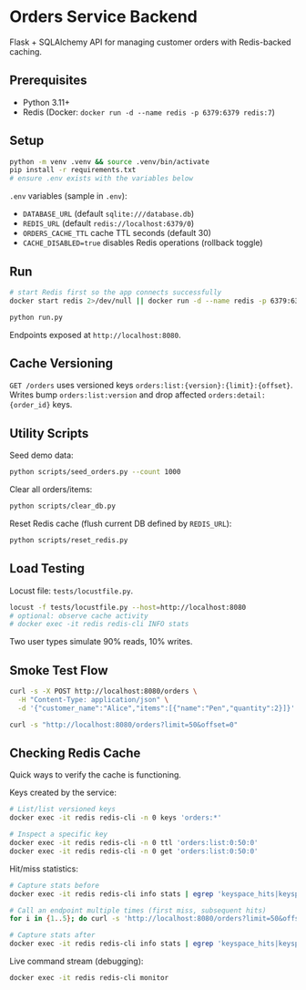 # Orders Service Backend

Flask + SQLAlchemy API for managing customer orders with Redis-backed caching.

## Prerequisites
- Python 3.11+
- Redis (Docker: `docker run -d --name redis -p 6379:6379 redis:7`)

## Setup
```bash
python -m venv .venv && source .venv/bin/activate
pip install -r requirements.txt
# ensure .env exists with the variables below
```

`.env` variables (sample in `.env`):
- `DATABASE_URL` (default `sqlite:///database.db`)
- `REDIS_URL` (default `redis://localhost:6379/0`)
- `ORDERS_CACHE_TTL` cache TTL seconds (default 30)
- `CACHE_DISABLED=true` disables Redis operations (rollback toggle)

## Run
```bash
# start Redis first so the app connects successfully
docker start redis 2>/dev/null || docker run -d --name redis -p 6379:6379 redis:7

python run.py
```
Endpoints exposed at `http://localhost:8080`.

## Cache Versioning
`GET /orders` uses versioned keys `orders:list:{version}:{limit}:{offset}`.  
Writes bump `orders:list:version` and drop affected `orders:detail:{order_id}` keys.

## Utility Scripts
Seed demo data:
```bash
python scripts/seed_orders.py --count 1000
```
Clear all orders/items:
```bash
python scripts/clear_db.py
```

Reset Redis cache (flush current DB defined by `REDIS_URL`):
```bash
python scripts/reset_redis.py
```

## Load Testing
Locust file: `tests/locustfile.py`.
```bash
locust -f tests/locustfile.py --host=http://localhost:8080
# optional: observe cache activity
# docker exec -it redis redis-cli INFO stats
```
Two user types simulate 90% reads, 10% writes.

## Smoke Test Flow
```bash
curl -s -X POST http://localhost:8080/orders \
  -H "Content-Type: application/json" \
  -d '{"customer_name":"Alice","items":[{"name":"Pen","quantity":2}]}'

curl -s "http://localhost:8080/orders?limit=50&offset=0"
```

## Checking Redis Cache
Quick ways to verify the cache is functioning.

Keys created by the service:
```bash
# List/list versioned keys
docker exec -it redis redis-cli -n 0 keys 'orders:*'

# Inspect a specific key
docker exec -it redis redis-cli -n 0 ttl 'orders:list:0:50:0'
docker exec -it redis redis-cli -n 0 get 'orders:list:0:50:0'
```

Hit/miss statistics:
```bash
# Capture stats before
docker exec -it redis redis-cli info stats | egrep 'keyspace_hits|keyspace_misses|total_commands_processed'

# Call an endpoint multiple times (first miss, subsequent hits)
for i in {1..5}; do curl -s 'http://localhost:8080/orders?limit=50&offset=0' >/dev/null; done

# Capture stats after
docker exec -it redis redis-cli info stats | egrep 'keyspace_hits|keyspace_misses|total_commands_processed'
```

Live command stream (debugging):
```bash
docker exec -it redis redis-cli monitor
```
